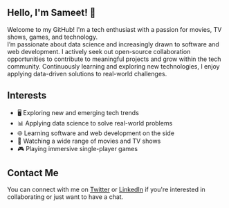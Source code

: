 ## Hello, I'm Sameet! 👋

Welcome to my GitHub!
I'm a tech enthusiast with a passion for movies, TV shows, games, and technology.  
I’m passionate about data science and increasingly drawn to software and web development.
I actively seek out open-source collaboration opportunities to contribute to meaningful projects and grow within the tech community.
Continuously learning and exploring new technologies, I enjoy applying data-driven solutions to real-world challenges.

## Interests

- 🖥️ Exploring new and emerging tech trends  
- 📊 Applying data science to solve real-world problems  
- 🌐 Learning software and web development on the side  
- 🍿 Watching a wide range of movies and TV shows  
- 🎮 Playing immersive single-player games  

## Contact Me

You can connect with me on 
[Twitter](https://twitter.com/sameetvipat) or
[LinkedIn](https://www.linkedin.com/in/sameetvipat) 
if you're interested in collaborating or just want to have a chat.
